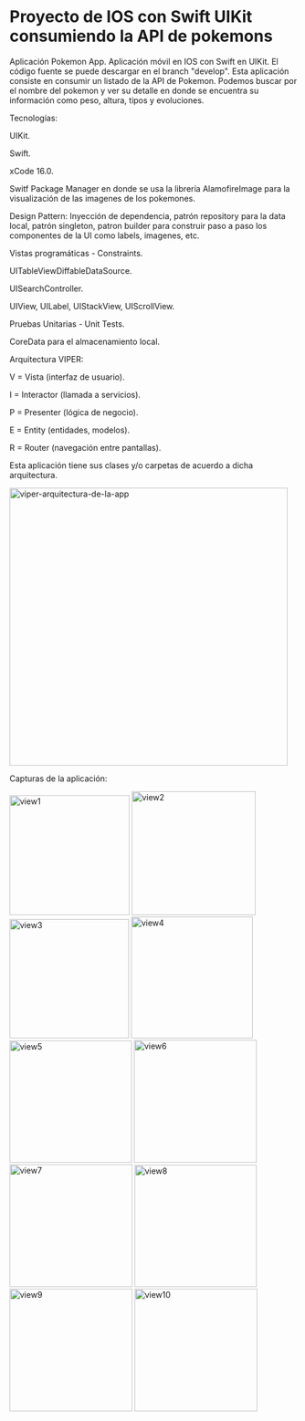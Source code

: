 # Proyecto de IOS con Swift UIKit consumiendo la API de pokemons
Aplicación Pokemon App. Aplicación móvil en IOS con Swift en UIKit. 
El código fuente se puede descargar en el branch "develop". Esta aplicación consiste en consumir un listado de la API de Pokemon. Podemos buscar por el nombre del pokemon y ver su detalle en donde se encuentra su información como peso, altura, tipos y evoluciones. 

Tecnologías: 

UIKit. 

Swift. 

xCode 16.0. 

Switf Package Manager en donde se usa la librería AlamofireImage para la visualización de las imagenes de los pokemones.

Design Pattern: Inyección de dependencia, patrón repository para la data local, patrón singleton, patron builder para construir paso a paso los componentes de la UI como labels, imagenes, etc. 

Vistas programáticas - Constraints. 

UITableViewDiffableDataSource. 

UISearchController. 

UIView, UILabel, UIStackView, UIScrollView. 

Pruebas Unitarias - Unit Tests. 

CoreData para el almacenamiento local. 


Arquitectura VIPER: 

V = Vista (interfaz de usuario). 

I = Interactor (llamada a servicios). 

P = Presenter (lógica de negocio). 

E = Entity (entidades, modelos). 

R = Router (navegación entre pantallas). 


Esta aplicación tiene sus clases y/o carpetas de acuerdo a dicha arquitectura. 

<img width="487" alt="viper-arquitectura-de-la-app" src="https://github.com/user-attachments/assets/e23caa89-a873-4cd2-9811-f8077b4de376" />


Capturas de la aplicación: 

<img width="210" alt="view1" src="https://github.com/user-attachments/assets/d731fd87-4286-40f4-89e2-48540672f133" />
<img width="217" alt="view2" src="https://github.com/user-attachments/assets/827ce18b-56f4-40b7-83e9-f7358885ebfc" />
<img width="209" alt="view3" src="https://github.com/user-attachments/assets/e64742af-dd03-4e18-b6ad-80c26623a484" />
<img width="213" alt="view4" src="https://github.com/user-attachments/assets/1e5e64b5-c6e0-45f8-8a81-3059566981fe" />
<img width="214" alt="view5" src="https://github.com/user-attachments/assets/5dac03c7-2b07-46c5-b5bc-7b5d8c0a1cf0" />
<img width="215" alt="view6" src="https://github.com/user-attachments/assets/af458fee-b773-4de7-b9a8-1728e872b9e2" />
<img width="215" alt="view7" src="https://github.com/user-attachments/assets/8a61afb4-f3d0-4a67-9e1c-30342de2a962" />
<img width="214" alt="view8" src="https://github.com/user-attachments/assets/51920058-1218-4590-84d7-891cb45016f3" />
<img width="215" alt="view9" src="https://github.com/user-attachments/assets/e2b08399-03a5-4921-857c-492d9875e23d" />
<img width="215" alt="view10" src="https://github.com/user-attachments/assets/8f5f6d90-0035-4589-8320-2fa526621f38" />
